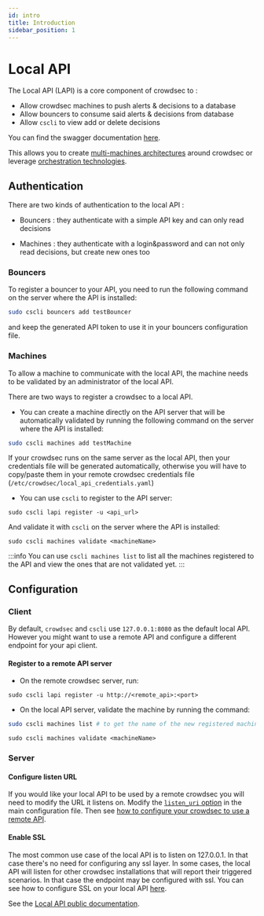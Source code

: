```yaml
---
id: intro
title: Introduction
sidebar_position: 1
---
```


# Local API

The Local API (LAPI) is a core component of crowdsec to :

 - Allow crowdsec machines to push alerts & decisions to a database
 - Allow bouncers to consume said alerts & decisions from database
 - Allow `cscli` to view add or delete decisions

You can find the swagger documentation [here](https://crowdsecurity.github.io/api_doc/lapi/).

This allows you to create [multi-machines architectures](https://crowdsec.net/multi-server-setup/) around crowdsec or leverage [orchestration technologies](https://crowdsec.net/secure-docker-compose-stacks-with-crowdsec/).

## Authentication

There are two kinds of authentication to the local API :

 - Bouncers : they authenticate with a simple API key and can only read decisions

 - Machines : they authenticate with a login&password and can not only read decisions, but create new ones too


### Bouncers

To register a bouncer to your API, you need to run the following command on the server where the API is installed:

```bash
sudo cscli bouncers add testBouncer
```

and keep the generated API token to use it in your bouncers configuration file.

### Machines

To allow a machine to communicate with the local API, the machine needs to be validated by an administrator of the local API.

There are two ways to register a crowdsec to a local API.

* You can create a machine directly on the API server that will be automatically validated by running the following command on the server where the API is installed:

```bash
sudo cscli machines add testMachine
```

If your crowdsec runs on the same server as the local API, then your credentials file will be generated automatically, otherwise you will have to copy/paste them in your remote crowdsec credentials file (`/etc/crowdsec/local_api_credentials.yaml`)

* You can use `cscli` to register to the API server:

```
sudo cscli lapi register -u <api_url>
```

And validate it with `cscli` on the server where the API is installed:

```
sudo cscli machines validate <machineName>
```

:::info
You can use `cscli machines list` to list all the machines registered to the API and view the ones that are not validated yet.
:::

## Configuration

### Client

By default, `crowdsec` and `cscli` use `127.0.0.1:8080` as the default local API. However you might want to use a remote API and configure a different endpoint for your api client.

#### Register to a remote API server

* On the remote crowdsec server, run:

```
sudo cscli lapi register -u http://<remote_api>:<port>
```

* On the local API server, validate the machine by running the command:


```bash
sudo cscli machines list # to get the name of the new registered machine
```

```
sudo cscli machines validate <machineName>
```


### Server

#### Configure listen URL

If you would like your local API to be used by a remote crowdsec you will need to modify the URL it listens on.
Modify the [`listen_uri` option](/configuration/crowdsec_configuration.md#listen_uri) in the main configuration file.
Then see [how to configure your crowdsec to use a remote API](/user_guides/machines_management.mdx).


#### Enable SSL

The most common use case of the local API is to listen on 127.0.0.1. In that case there's no need for
configuring any ssl layer. In some cases, the local API will listen for other crowdsec installations that
will report their triggered scenarios. In that case the endpoint may be configured with ssl.
You can see how to configure SSL on your local API [here](/configuration/crowdsec_configuration.md#tls).


See the [Local API public documentation](https://crowdsecurity.github.io/api_doc/lapi/).


